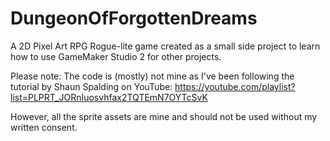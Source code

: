 # DungeonOfForgottenDreams

A 2D Pixel Art RPG Rogue-lite game created as a small side project to learn how to use GameMaker Studio 2 for other projects.

Please note: The code is (mostly) not mine as I've been following the tutorial by Shaun Spalding on YouTube: https://youtube.com/playlist?list=PLPRT_JORnIuosvhfax2TQTEmN7OYTcSvK

However, all the sprite assets are mine and should not be used without my written consent.
